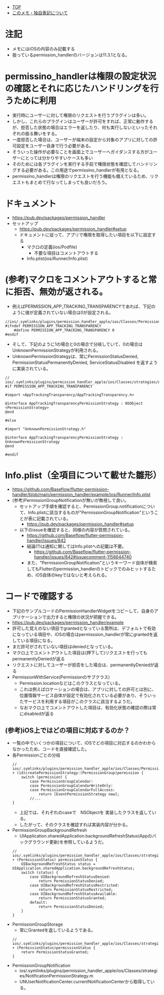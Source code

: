 - [TOP](./README.md)
- [このメモ・独自表記について](../README.md)


# 注記
* メモにはiOSの内容のみ記載する
* 扱っているpermission_handlerのバージョンは11.3.1となる。

# permissino_handlerは権限の設定状況の確認とそれに応じたハンドリングを行うために利用
* 実行時にユーザーに対して権限のリクエストを行うプラグインは多い。
* しかし、これらのプラグインはユーザーが許可をすれば、正常に動作するが、拒否した状態の場合はエラーを返したり、何も実行しないといったそれぞれの振る舞いをする。
* 一度拒否した場合は、ユーザーが端末の設定から対象のアプリに対しての許可設定をユーザー自身で行う必要がある。
* そういった操作が必要なことを画面上でユーザーへガイダンスする方がユーザーにとっては分かりやすいケースも多い
* そのためには各プラグインを実行する手前で権限状態を確認してハンドリングする必要がある。この用途でpermissino_handlerが有用となる。
* permissino_handlerは権限のリクエストを行う機能も備えているため、リクエストもまとめて行なってしまっても良いだろう。

# ドキュメント
* https://pub.dev/packages/permission_handler
* セットアップ
    * https://pub.dev/packages/permission_handler#setup
    * ドキュメントに従って、アプリで権限を取得したい項目を以下に設定する
        * マクロの定義(ios/Podfile)
            * 不要な項目はコメントアウトする
        * Info.plist(ios/Runner/Info.plist)

# (参考)マクロをコメントアウトすると常に拒否、無効が返される。
* 例えばPERMISSION_APP_TRACKING_TRANSPARENCYであれば、下記のように値が定義されていない場合は0が設定される。
```
//ios/.symlinks/plugins/permission_handler_apple/ios/Classes/PermissionHandlerEnums.h
#ifndef PERMISSION_APP_TRACKING_TRANSPARENCY
    #define PERMISSION_APP_TRACKING_TRANSPARENCY 0
#endif
```
* そして、下記のように1の場合と0の場合で分岐していて、0の場合はUnknownPermissionStrategyが利用される。
* UnknownPermissionStrategyは、常にPermissionStatusDenied, PermissionStatusPermanentlyDenied, ServiceStatusDisabled を返すように実装されている。
```
// ios/.symlinks/plugins/permission_handler_apple/ios/Classes/strategies/AppTrackingTransparencyPermissionStrategy.h
#if PERMISSION_APP_TRACKING_TRANSPARENCY

#import <AppTrackingTransparency/AppTrackingTransparency.h>

@interface AppTrackingTransparencyPermissionStrategy : NSObject <PermissionStrategy>
@end

#else

#import "UnknownPermissionStrategy.h"

@interface AppTrackingTransparencyPermissionStrategy : UnknownPermissionStrategy
@end

#endif
```

# Info.plist（全項目について載せた雛形）
* https://github.com/Baseflow/flutter-permission-handler/blob/main/permission_handler/example/ios/Runner/Info.plist
* (参考)PermissionGroupNotificationが無いが無視して良い。
    * セットアップ手順を確認すると、PermissionGroup.notificationについて、Info.plistに該当するものが"PermissionGroupNotification"ということが表に記載されている。
        * https://pub.dev/packages/permission_handler#setup
    * 以下のissueを確認すると、同様の内容が質問されている。
        * https://github.com/Baseflow/flutter-permission-handler/issues/842
        * 結論(?)は通知に関してはInfo.plistへの記載は不要。
            * https://github.com/Baseflow/flutter-permission-handler/issues/842#issuecomment-1156644740
        * また、"PermissionGroupNotification"というキーワード自体が検索してもFlutterのpermission_handlerのトピックでのみヒットするため、iOS自体のkeyではないと考えられる。


# コードで確認する
* 下記のサンプルコードのPermissionHandlerWidgetをコピーして、自身のアプリケーションで出力すると権限の状況が把握できる。
* https://pub.dev/packages/permission_handler/example
* 許可した覚えのない項目でgrantedとなっている箇所は、デフォルトで有効になっている項目や、iOSの場合はpermisssion_handlerが常にgrantedを返している項目になる。
* まだ許可がされていない項目はdeniedとなっている。
* マクロ上でコメントアウトした項目は(押下して)リクエストを行ってもpermanentlyDeniedが返る
* リクエストに対してユーザーが拒否をした場合は、permanentlyDeniedが返る
* PermissionWithService(Permissionのサブクラス)
    * Permission.locationなどはこのクラスとなっている。
    * これは例えばロケーションの場合は、アプリに対しての許可とは別に、位置情報サービス自体が設定で有効化されている必要があり、そういったサービスを利用する項目がこのクラスに該当するようだ。
    * なおマクロ上でコメントアウトした項目は、有効化状態の確認の際は常にdisabledが返る
## (参考)iOS上ではどの項目に対応するのか？
* 一覧の中でいくつかの項目について、iOSでどの項目に対応するのかわからなかったため、コードを直接確認した。
* 各Permissionごとの分岐
    ```
    // ios/.symlinks/plugins/permission_handler_apple/ios/Classes/PermissionManager.m
    + (id)createPermissionStrategy:(PermissionGroup)permission {
        switch (permission) {
            case PermissionGroupCalendar:
            case PermissionGroupCalendarWriteOnly:
            case PermissionGroupCalendarFullAccess:
                return [EventPermissionStrategy new];
            //...
    }
    ```
    * 上記では、それぞれのcaseで　NSObject<PermissionStrategy>を 実装したクラスを返している。
    * したがって、そのクラスを確認すれば実装内容が分かる。
* PermissionGroupBackgroundRefresh
    * UIApplication.sharedApplication.backgroundRefreshStatus(Appのバックグラウンド更新)を参照しているようだ。
    ```
    // ios/.symlinks/plugins/permission_handler_apple/ios/Classes/strategies/BackgroundRefreshStrategy.m
    + (PermissionStatus) permissionStatus {
        UIBackgroundRefreshStatus status = UIApplication.sharedApplication.backgroundRefreshStatus;
        switch (status) {
            case UIBackgroundRefreshStatusDenied:
                return PermissionStatusDenied;
            case UIBackgroundRefreshStatusRestricted:
                return PermissionStatusRestricted;
            case UIBackgroundRefreshStatusAvailable:
                return PermissionStatusGranted;
            default:
                return PermissionStatusDenied;
        }
    }
    ```
* PermissionGroupStorage
    * 常にGrantedを返しているようである。
    ```
    // ios/.symlinks/plugins/permission_handler_apple/ios/Classes/strategies/StoragePermissionStrategy.m
    + (PermissionStatus)permissionStatus {
        return PermissionStatusGranted;
    }
    ```
* PermissionGroupNotification
    * ios/.symlinks/plugins/permission_handler_apple/ios/Classes/strategies/NotificationPermissionStrategy.m
    * UNUserNotificationCenter.currentNotificationCenterから取得している。

